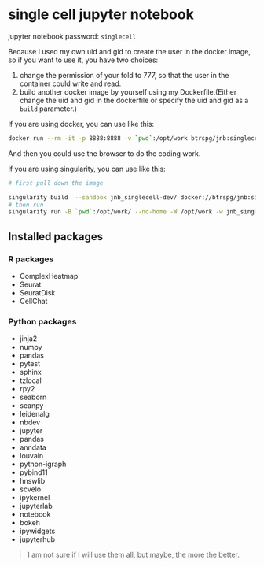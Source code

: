# single cell jupyter notebook

jupyter notebook password: `singlecell`

Because I used my own uid and gid to create the user in the docker image, so if you want to use it, you have two 
choices:

1. change the permission of your fold to 777, so that the user in the container could write and read.
2. build another docker image by yourself using my Dockerfile.(Either change the uid and gid in the dockerfile or 
   specify the uid and gid as a `build` parameter.)

If you are using docker, you can use like this:
```bash
docker run --rm -it -p 8888:8888 -v `pwd`:/opt/work btrspg/jnb:singlecell-dev  
```

And then you could use the browser to do the coding work.

If you are using singularity, you can use like this:
```bash
# first pull down the image

singularity build  --sandbox jnb_singlecell-dev/ docker://btrspg/jnb:singlecell-dev
# then run
singularity run -B `pwd`:/opt/work/ --no-home -W /opt/work -w jnb_singlecell-dev/

```


## Installed packages

### R packages

- ComplexHeatmap
- Seurat
- SeuratDisk
- CellChat

### Python packages

- jinja2
- numpy
- pandas
- pytest
- sphinx
- tzlocal
- rpy2
- seaborn
- scanpy
- leidenalg
- nbdev
- jupyter
- pandas
- anndata
- louvain
- python-igraph
- pybind11
- hnswlib
- scvelo
- ipykernel
- jupyterlab
- notebook
- bokeh
- ipywidgets
- jupyterhub

> I am not sure if I will use them all, but maybe, the more the better.